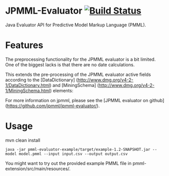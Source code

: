 JPMML-Evaluator [![Build Status](https://travis-ci.org/jpmml/jpmml-evaluator.png?branch=master)](https://travis-ci.org/jpmml/jpmml-evaluator)
===============

Java Evaluator API for Predictive Model Markup Language (PMML).

# Features

The preprocessing functionality for the JPMML evaluator is a bit limited. One of the biggest lacks is that there are no date calculations. 

This extends the pre-processing of the JPMML evaluator active fields according to the [DataDictionary] (http://www.dmg.org/v4-2-1/DataDictionary.html) and [MiningSchema] (http://www.dmg.org/v4-2-1/MiningSchema.html) elements:

For more information on jpmml, please see the [JPMML evaluator on github] (https://github.com/jpmml/jpmml-evaluator/).

# Usage
mvn clean install

```
java -jar pmml-evaluator-example/target/example-1.2-SNAPSHOT.jar --model model.pmml --input input.csv --output output.csv
```

You might want to try out the provided example PMML file in pmml-extension/src/main/resources/. 
